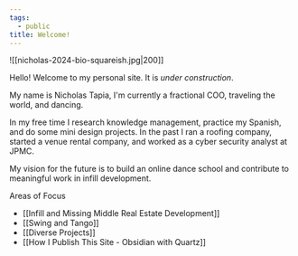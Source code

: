 ```yaml
---
tags:
  - public
title: Welcome!
---
```

![[nicholas-2024-bio-squareish.jpg|200]]

Hello! Welcome to my personal site. It is *under construction*.

My name is Nicholas Tapia, I'm currently a fractional COO, traveling the world, and dancing.

In my free time I research knowledge management, practice my Spanish, and do some mini design projects. In the past I ran a roofing company, started a venue rental company, and worked as a cyber security analyst at JPMC.

My vision for the future is to build an online dance school and contribute to meaningful work in infill development.

Areas of Focus
- [[Infill and Missing Middle Real Estate Development]]
- [[Swing and Tango]]
- [[Diverse Projects]]
- [[How I Publish This Site - Obsidian with Quartz]]